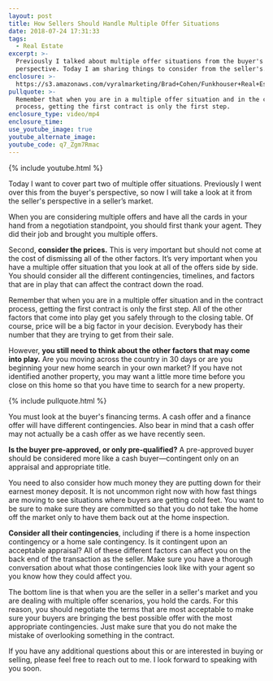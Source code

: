 ```yaml
---
layout: post
title: How Sellers Should Handle Multiple Offer Situations
date: 2018-07-24 17:31:33
tags:
  - Real Estate
excerpt: >-
  Previously I talked about multiple offer situations from the buyer's
  perspective. Today I am sharing things to consider from the seller's.
enclosure: >-
  https://s3.amazonaws.com/vyralmarketing/Brad+Cohen/Funkhouser+Real+Estate+Group-+How+Sellers+Should+Handle+Multiple-Offer+Situations.mp4
pullquote: >-
  Remember that when you are in a multiple offer situation and in the contract
  process, getting the first contract is only the first step.
enclosure_type: video/mp4
enclosure_time:
use_youtube_image: true
youtube_alternate_image:
youtube_code: q7_Zgm7Rmac
---
```


{% include youtube.html %}

Today I want to cover part two of multiple offer situations. Previously I went over this from the buyer's perspective, so now I will take a look at it from the seller's perspective in a seller’s market.

When you are considering multiple offers and have all the cards in your hand from a negotiation standpoint, you should first thank your agent. They did their job and brought you multiple offers.

Second, **consider the prices.** This is very important but should not come at the cost of dismissing all of the other factors. It’s very important when you have a multiple offer situation that you look at all of the offers side by side. You should consider all the different contingencies, timelines, and factors that are in play that can affect the contract down the road.

Remember that when you are in a multiple offer situation and in the contract process, getting the first contract is only the first step. All of the other factors that come into play get you safely through to the closing table. Of course, price will be a big factor in your decision. Everybody has their number that they are trying to get from their sale.

However, **you still need to think about the other factors that may come into play.** Are you moving across the country in 30 days or are you beginning your new home search in your own market? If you have not identified another property, you may want a little more time before you close on this home so that you have time to search for a new property.

{% include pullquote.html %}

You must look at the buyer's financing terms. A cash offer and a finance offer will have different contingencies. Also bear in mind that a cash offer may not actually be a cash offer as we have recently seen.

**Is the buyer pre-approved, or only pre-qualified?** A pre-approved buyer should be considered more like a cash buyer—contingent only on an appraisal and appropriate title.

You need to also consider how much money they are putting down for their earnest money deposit. It is not uncommon right now with how fast things are moving to see situations where buyers are getting cold feet. You want to be sure to make sure they are committed so that you do not take the home off the market only to have them back out at the home inspection.

**Consider all their contingencies**, including if there is a home inspection contingency or a home sale contingency. Is it contingent upon an acceptable appraisal? All of these different factors can affect you on the back end of the transaction as the seller. Make sure you have a thorough conversation about what those contingencies look like with your agent so you know how they could affect you.

The bottom line is that when you are the seller in a seller's market and you are dealing with multiple offer scenarios, you hold the cards. For this reason, you should negotiate the terms that are most acceptable to make sure your buyers are bringing the best possible offer with the most appropriate contingencies. Just make sure that you do not make the mistake of overlooking something in the contract.

If you have any additional questions about this or are interested in buying or selling, please feel free to reach out to me. I look forward to speaking with you soon.